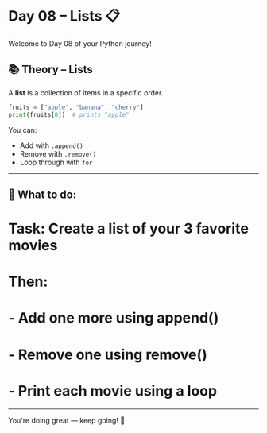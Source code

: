 # Day 08 – Lists 📋

Welcome to Day 08 of your Python journey!

## 📚 Theory – Lists

A **list** is a collection of items in a specific order.

```python
fruits = ["apple", "banana", "cherry"]
print(fruits[0])  # prints "apple"
```

You can:
- Add with `.append()`
- Remove with `.remove()`
- Loop through with `for`


---

## 🧠 What to do:

# Task: Create a list of your 3 favorite movies

# Then:
# - Add one more using append()
# - Remove one using remove()
# - Print each movie using a loop


---

You're doing great — keep going! 🚀